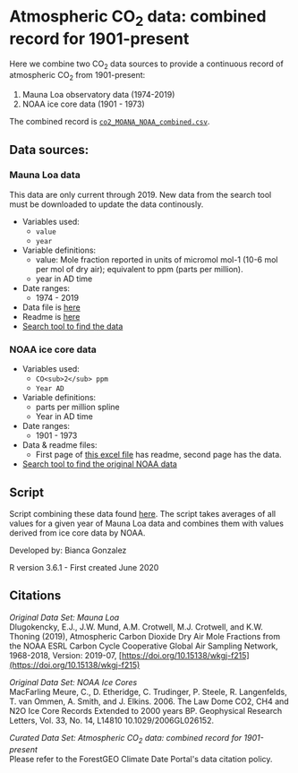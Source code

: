 # Atmospheric CO<sub>2</sub> data: combined record for 1901-present

Here we combine two CO<sub>2</sub> data sources to provide a continuous record of atmospheric CO<sub>2</sub> from 1901-present:
1. Mauna Loa observatory data (1974-2019)
2. NOAA ice core data (1901 - 1973)

The combined record is [`co2_MOANA_NOAA_combined.csv`](https://github.com/forestgeo/Climate/blob/master/Other_environmental_data/CO2_data/co2_MOANA_NOAA_combined.csv).

## Data sources:

### Mauna Loa data
This data are only current through 2019. New data from the search tool must be downloaded to update the data continously. 
- Variables used: 
	- `value`
	- `year`
- Variable definitions: 
	- value: Mole fraction reported in units of micromol mol-1 (10-6 mol per mol of dry air); equivalent to ppm (parts per million).
	- year in AD time 
- Date ranges:
	- 1974 - 2019
- Data file is [here](https://github.com/forestgeo/Climate/blob/master/Other_environmental_data/CO2_data/NOAA_ESRL_CO2/ESRL_Mauna_Loa_co2_data.csv) 	
- Readme is [here](https://github.com/forestgeo/Climate/blob/master/Other_environmental_data/CO2_data/NOAA_ESRL_CO2/co2_mlo_surface-flask_1_ccgg_event.txt)
- [Search tool to find the data](https://www.esrl.noaa.gov/gmd/dv/data/index.php?category=Greenhouse%2BGases&parameter_name=Carbon%2BDioxide)


### NOAA ice core data 
- Variables used:
	- `CO<sub>2</sub> ppm`
	- `Year AD`
- Variable definitions: 
	- parts per million spline
	- Year in AD time
- Date ranges:
	- 1901 - 1973
- Data & readme files:
	- First page of [this excel file](https://github.com/forestgeo/Climate/blob/master/Other_environmental_data/CO2_data/NOAA_ESRL_CO2/NOAA_law2006_ice_core_data.xls) has readme, second page has the data.
- [Search tool to find the original NOAA data](https://www.ncdc.noaa.gov/paleo-search/study/9959)	

## Script

Script combining these data found [here](https://github.com/forestgeo/Climate/tree/master/scripts/downloading_CO2_data). The script takes averages of all values for a given year of Mauna Loa data and combines them with values derived from ice core data by NOAA. 

Developed by: Bianca Gonzalez

R version 3.6.1 - First created June 2020

## Citations

*Original Data Set: Mauna Loa*  
Dlugokencky, E.J., J.W. Mund, A.M. Crotwell, M.J. Crotwell, and K.W. Thoning (2019), Atmospheric Carbon Dioxide Dry Air Mole Fractions from the NOAA ESRL Carbon Cycle Cooperative Global Air Sampling Network, 1968-2018, Version: 2019-07, [https://doi.org/10.15138/wkgj-f215](https://doi.org/10.15138/wkgj-f215)  

*Original Data Set: NOAA Ice Cores*  
MacFarling Meure, C., D. Etheridge, C. Trudinger, P. Steele, R. Langenfelds, T. van Ommen, A. Smith, and J. Elkins. 2006. The Law Dome CO2, CH4 and N2O Ice Core Records Extended to 2000 years BP. Geophysical Research Letters, Vol. 33, No. 14, L14810 10.1029/2006GL026152.  

*Curated Data Set: Atmospheric CO<sub>2</sub> data: combined record for 1901-present*  
Please refer to the ForestGEO Climate Date Portal's data citation policy.
